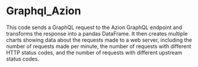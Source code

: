 # Graphql_Azion

This code sends a GraphQL request to the Azion GraphQL endpoint and transforms the response into a pandas DataFrame. It then creates multiple charts showing data about the requests made to a web server, including the number of requests made per minute, the number of requests with different HTTP status codes, and the number of requests with different upstream status codes.
